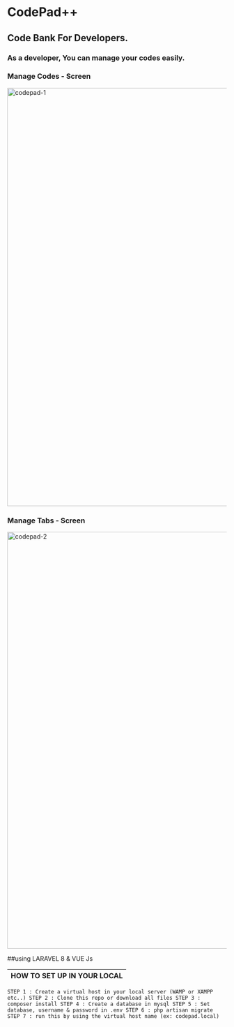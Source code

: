 # CodePad++

## Code Bank For Developers.
### As a developer, You can manage your codes easily.

### Manage Codes - Screen
<img width="959" alt="codepad-1" src="https://user-images.githubusercontent.com/24665327/113599046-ae932000-965b-11eb-8a96-c10e26b4a2c2.png">

### Manage Tabs - Screen
<img width="956" alt="codepad-2" src="https://user-images.githubusercontent.com/24665327/113599174-e0a48200-965b-11eb-9a76-69376b1cbed4.png">


##using LARAVEL 8 & VUE Js


|HOW TO SET UP IN YOUR LOCAL
|------------------------------------------------------------
`
STEP 1 : Create a virtual host in your local server (WAMP or XAMPP etc..)
STEP 2 : Clone this repo or download all files
STEP 3 : composer install
STEP 4 : Create a database in mysql
STEP 5 : Set database, username & password in .env
STEP 6 : php artisan migrate
STEP 7 : run this by using the virtual host name (ex: codepad.local)
`
